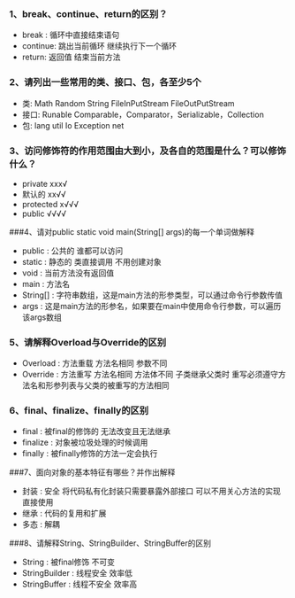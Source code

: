 ### 1、break、continue、return的区别？
* break : 循环中直接结束语句
* continue: 跳出当前循环 继续执行下一个循环
* return: 返回值 结束当前方法

### 2、请列出一些常用的类、接口、包，各至少5个
* 类: Math  Random String FileInPutStream  FileOutPutStream
* 接口: Runable Comparable，Comparator，Serializable，Collection
* 包: lang  util Io Exception net

### 3、访问修饰符的作用范围由大到小，及各自的范围是什么？可以修饰什么？
* private xxx√
* 默认的  xx√√
* protected  x√√√
* public  √√√√

###4、请对public static void main(String[] args)的每一个单词做解释
* public : 公共的 谁都可以访问
* static : 静态的 类直接调用 不用创建对象
* void : 当前方法没有返回值
* main : 方法名
* String[] : 字符串数组，这是main方法的形参类型，可以通过命令行参数传值
* args : 这是main方法的形参名，如果要在main中使用命令行参数，可以遍历该args数组

### 5、请解释Overload与Override的区别
* Overload : 方法重载 方法名相同 参数不同
* Override : 方法重写 方法名相同 方法体不同  子类继承父类时 
重写必须遵守方法名和形参列表与父类的被重写的方法相同

### 6、final、finalize、finally的区别
* final : 被final的修饰的 无法改变且无法继承 
* finalize : 对象被垃圾处理的时候调用
* finally : 被finally修饰的方法一定会执行

###7、面向对象的基本特征有哪些？并作出解释
* 封装 : 安全 将代码私有化封装只需要暴露外部接口 可以不用关心方法的实现直接使用
* 继承 : 代码的复用和扩展
* 多态 : 解耦

###8、请解释String、StringBuilder、StringBuffer的区别
* String : 被final修饰 不可变
* StringBuilder : 线程安全 效率低
* StringBuffer : 线程不安全 效率高


